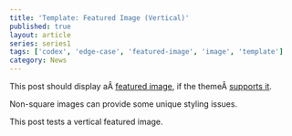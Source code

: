 ```yaml
---
title: 'Template: Featured Image (Vertical)'
published: true
layout: article
series: series1
tags: ['codex', 'edge-case', 'featured-image', 'image', 'template']
category: News
---
```

This post should display aÂ <a title="Featured Images" href="http://en.support.wordpress.com/featured-images/#setting-a-featured-image" target="_blank">featured image</a>, if the themeÂ <a title="Post Thumbnails" href="http://codex.wordpress.org/Post_Thumbnails" target="_blank">supports it</a>.

Non-square images can provide some unique styling issues.

This post tests a vertical featured image.
